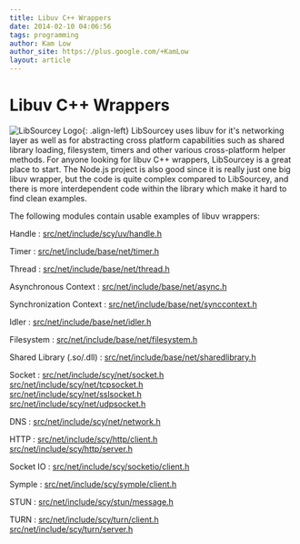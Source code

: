 ```yaml
---
title: Libuv C++ Wrappers
date: 2014-02-10 04:06:56
tags: programming
author: Kam Low
author_site: https://plus.google.com/+KamLow
layout: article
---
```

# Libuv C++ Wrappers

![LibSourcey Logo](logos/libsourcey-120x120.png "LibSourcey Logo"){: .align-left}
LibSourcey uses libuv for it's networking layer as well as for abstracting cross platform capabilities such as shared library loading, filesystem, timers and other various cross-platform helper methods. For anyone looking for libuv C++ wrappers, LibSourcey is a great place to start. The Node.js project is also good since it is really just one big libuv wrapper, but the code is quite complex compared to LibSourcey, and there is more interdependent code within the library which make it hard to find clean examples. 

The following modules contain usable examples of libuv wrappers:

Handle
: [src/net/include/scy/uv/handle.h](https://github.com/sourcey/libsourcey/tree/master/src/uv/include/scy/uv/uvpp.h)

Timer
: [src/net/include/base/net/timer.h](https://github.com/sourcey/libsourcey/tree/master/src/base/include/scy/base/timer.h)

Thread
: [src/net/include/base/net/thread.h](https://github.com/sourcey/libsourcey/tree/master/src/base/include/scy/base/thread.h)

Asynchronous Context
: [src/net/include/base/net/async.h](https://github.com/sourcey/libsourcey/tree/master/src/base/include/scy/base/async.h)

Synchronization Context
: [src/net/include/base/net/synccontext.h](https://github.com/sourcey/libsourcey/tree/master/src/base/include/scy/base/synccontext.h)

Idler
: [src/net/include/base/net/idler.h](https://github.com/sourcey/libsourcey/tree/master/src/base/include/scy/base/idler.h)

Filesystem
: [src/net/include/base/net/filesystem.h](https://github.com/sourcey/libsourcey/tree/master/src/base/include/scy/base/filesystem.h)

Shared Library (.so/.dll)
: [src/net/include/base/net/sharedlibrary.h](https://github.com/sourcey/libsourcey/tree/master/src/base/include/scy/base/sharedlibrary.h)

Socket
: [src/net/include/scy/net/socket.h](https://github.com/sourcey/libsourcey/tree/master/src/net/include/scy/net/socket.h)  
[src/net/include/scy/net/tcpsocket.h](https://github.com/sourcey/libsourcey/tree/master/src/net/include/scy/net/tcpsocket.h)  
[src/net/include/scy/net/sslsocket.h](https://github.com/sourcey/libsourcey/tree/master/src/net/include/scy/net/sslsocket.h)  
[src/net/include/scy/net/udpsocket.h](https://github.com/sourcey/libsourcey/tree/master/src/net/include/scy/net/udpsocket.h)  

DNS
: [src/net/include/scy/net/network.h](https://github.com/sourcey/libsourcey/tree/master/src/net/include/scy/net/network.h)

HTTP
: [src/net/include/scy/http/client.h](https://github.com/sourcey/libsourcey/tree/master/src/http/include/scy/http/client.h)  
[src/net/include/scy/http/server.h](https://github.com/sourcey/libsourcey/tree/master/src/http/include/scy/http/server.h)

Socket IO
: [src/net/include/scy/socketio/client.h](https://github.com/sourcey/libsourcey/tree/master/src/socketio/include/scy/socketio/client.h)

Symple
: [src/net/include/scy/symple/client.h](https://github.com/sourcey/libsourcey/tree/master/src/symple/include/scy/symple/client.h)

STUN
: [src/net/include/scy/stun/message.h](https://github.com/sourcey/libsourcey/tree/master/src/stun/include/scy/stun/message.h)

TURN
: [src/net/include/scy/turn/client.h](https://github.com/sourcey/libsourcey/tree/master/src/turn/include/scy/turn/client.h)  
[src/net/include/scy/turn/server.h](https://github.com/sourcey/libsourcey/tree/master/src/turn/include/scy/turn/server.h)